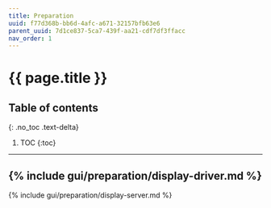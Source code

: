 ```yaml
---
title: Preparation
uuid: f77d368b-bb6d-4afc-a671-32157bfb63e6
parent_uuid: 7d1ce837-5ca7-439f-aa21-cdf7df3ffacc
nav_order: 1
---
```


# {{ page.title }}

## Table of contents
{: .no_toc .text-delta}

1. TOC
{:toc}

---

{% include gui/preparation/display-driver.md %}
---
{% include gui/preparation/display-server.md %}
